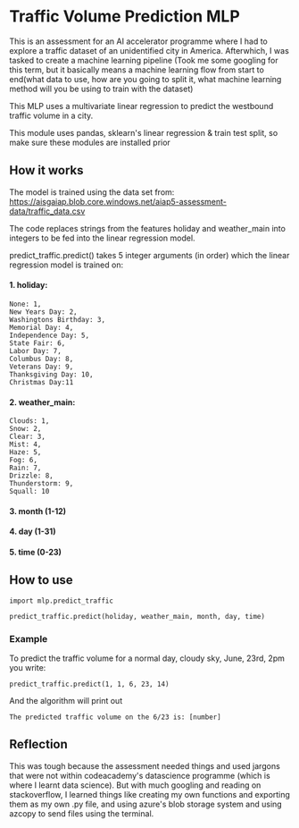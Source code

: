 # Traffic Volume Prediction MLP

This is an assessment for an AI accelerator programme where I had to explore a traffic dataset of an unidentified city in America. Afterwhich, I was tasked to create a machine learning pipeline (Took me some googling for this term, but it basically means a machine learning flow from start to end(what data to use, how are you going to split it, what machine learning method will you be using to train with the dataset)

This MLP uses a multivariate linear regression to predict the westbound traffic volume in a city. 

This module uses pandas, sklearn's linear regression & train test split, so make sure these modules are installed prior

##  How it works

The model is trained using the data set from: https://aisgaiap.blob.core.windows.net/aiap5-assessment-data/traffic_data.csv

The code replaces strings from the features holiday and weather_main into integers to be fed into the linear regression model.

predict_traffic.predict() takes 5 integer arguments (in order) which the linear regression model is trained on:
#### 1. holiday:

    None: 1,
    New Years Day: 2, 
    Washingtons Birthday: 3,
    Memorial Day: 4,
    Independence Day: 5,
    State Fair: 6,
    Labor Day: 7,
    Columbus Day: 8,
    Veterans Day: 9,
    Thanksgiving Day: 10,
    Christmas Day:11
     
     
#### 2. weather_main:

    Clouds: 1,
    Snow: 2,
    Clear: 3,
    Mist: 4,
    Haze: 5,
    Fog: 6,
    Rain: 7,
    Drizzle: 8,
    Thunderstorm: 9,
    Squall: 10


#### 3. month (1-12)
#### 4. day (1-31)
#### 5. time (0-23)

## How to use

```
import mlp.predict_traffic

predict_traffic.predict(holiday, weather_main, month, day, time)
```

### Example

To predict the traffic volume for a normal day, cloudy sky, June, 23rd, 2pm you write:
```
predict_traffic.predict(1, 1, 6, 23, 14)
```

And the algorithm will print out 

```
The predicted traffic volume on the 6/23 is: [number]
```

## Reflection

This was tough because the assessment needed things and used jargons that were not within codeacademy's datascience programme (which is where I learnt data science). But with much googling and reading on stackoverflow, I learned things like creating my own functions and exporting them as my own .py file, and using azure's blob storage system and using azcopy to send files using the terminal.
